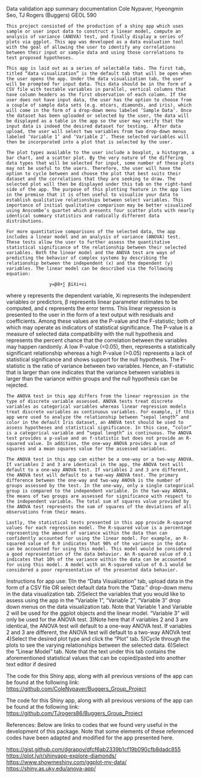 Data validation app summary documentation
Cole Nypaver, Hyeongmin Seo, TJ Rogers (Buggers)
GEOL 590

	This project consisted of the production of a shiny app which uses sample or user input data to construct a linear model, compute an analysis of variance (ANOVA) test, and finally display a series of plots via ggplot. This app was developed as a data evaluation tool with the goal of allowing the user to identify any correlations between their input or sample data and using those correlations to test proposed hypotheses.

	This app is laid out as a series of selectable tabs. The first tab, titled “data visualization” is the default tab that will be open when the user opens the app. Under the data visualization tab, the user will be prompted for input data. This data should be in the form of a CSV file with testable variables in parallel, vertical columns that have column headers as the first observation of each column. If the user does not have input data, the user has the option to choose from a couple of sample data sets (e.g. mtcars, diamonds, and iris), which will come in the form of a drop-down menu labeled ‘Sample Data’. Once the dataset has been uploaded or selected by the user, the data will be displayed as a table in the app so the user may verify that the input data is indeed the desired dataset for testing.  After data upload, the user will select two variables from two drop-down menus labeled ‘Variable 1’ and ‘Variable 2’. These selected variables will then be incorporated into a plot that is selected by the user.  

	The plot types available to the user include a boxplot, a histogram, a bar chart, and a scatter plot. By the very nature of the differing data types that will be selected for input, some number of these plots may not be useful to the users. Therefore, the user will have the option to cycle between and choose the plot that best suits their dataset and the correlations that they are seeking to draw. The selected plot will then be displayed under this tab on the right-hand side of the app. The purpose of this plotting feature in the app lies in the premise that it is often useful to visualize your data to establish qualitative relationships between select variables. This importance of initial qualitative comparison may be better visualized using Anscombe’s quartet which presents four scatter plots with nearly identical summary statistics and radically different data distributions.

	For more quantitative comparisons of the selected data, the app includes a linear model and an analysis of variance (ANOVA) test. These tests allow the user to further assess the quantitative statistical significance of the relationship between their selected variables. Both the linear model and the ANOVA test are ways of predicting the behavior of complex systems by describing the relationship between the independent (x) and the dependent (y) variables. The linear model can be described via the following equation:

					y=β0+∑ βiXi+ϵi

where y represents the dependent variable, Xi represents the independent variables or predictors, β represents linear parameter estimates to be computed, and ϵ represents the error terms. This linear regression is presented to the user in the form of a text output with residuals and coefficients. Among these values are the P-value and the F-statistic; both of which may operate as indicators of statistical significance. The P-value is a measure of selected data compatibility with the null hypothesis and represents the percent chance that the correlation between the variables may happen randomly. A low P-value (<0.05), then, represents a statistically significant relationship whereas a high P-value (>0.05) represents a lack of statistical significance and shows support for the null hypothesis. The F-statistic is the ratio of variance between two variables. Hence, an F-statistic that is larger than one indicates that the variance between variables is larger than the variance within groups and the null hypothesis can be rejected.

	The ANOVA test in this app differs from the linear regression in the type of discrete variable assessed. ANOVA tests treat discrete variables as categorical variables whereas linear regression models treat discrete variables as continuous variables. For example, if this app were used to analyze the relationship between “sepal length” and color in the default Iris dataset, an ANOVA test should be used to assess hypotheses and statistical significance. In this case, “color” is a categorical variable and “sepal length” is continuous. The ANOVA test provides a p-value and an f-statistic but does not provide an R-squared value. In addition, the one-way ANOVA provides a sum of squares and a mean squares value for the assessed variables.

	The ANOVA test in this app can either be a one-way or a two-way ANOVA. If variables 2 and 3 are identical in the app, the ANOVA test will default to a one-way ANOVA test. If variables 2 and 3 are different, the ANOVA test will default to a two-way ANOVA test. The primary difference between the one-way and two-way ANOVA is the number of groups assessed by the test. In the one-way, only a single categorical group is compared to the independent variable. In the two-way ANOVA, the means of two groups are assessed for significance with respect to the independent variable. The total sum of squares value provided by the ANOVA test represents the sum of squares of the deviations of all observations from their means. 

	Lastly, the statistical tests presented in this app provide R-squared values for each regression model. The R-squared value is a percentage representing the amount of variance within the data than can confidently accounted for using the linear model. For example, an R-squared value of 0.9 indicates that 90% of the variance in the data can be accounted for using this model. This model would be considered a good representation of the data behavior. An R-squared value of 0.1 indicates that 10% of the variance within the data can be accounted for using this model. A model with an R-squared value of 0.1 would be considered a poor representation of the presented data behavior.
  
Instructions for app use:
	1)In the “Data Visualization” tab, upload data in the form of a CSV file OR select 				default data from the “Data:” drop-down menu in the data visualization tab.
	2)Select the variables that you would like to assess using the app in the “Variable 				1”, “Variable 2”, “Variable 3” drop down menus on the data visualization tab. 				Note that Variable 1 and Variable 2 will be used for the ggplot objects and the 			linear model. “Variable 3” will only be used for the ANOVA test.
	3)Note here that if variables 2 and 3 are identical, the ANOVA test will default to a 				one-way ANOVA test. If variables 2 and 3 are different, the ANOVA test will 		default to a two-way ANOVA test
	4)Select the desired plot type and click the “Plot” tab.
	5)Cycle through the plots to see the varying relationships between the selected 				data.
	6)Select the “Linear Model” tab. Note that the text under this tab contains the 				aforementioned statistical values that can be copied/pasted into another text 				editor if desired

The code for this Shiny app, along with all previous versions of the app can be found at the following link: https://github.com/ColeNypaver/Buggers_Group_Project


The code for this Shiny app, along with all previous versions of the app can be found at the following link: https://github.com/TJrogers86/Buggers_Group_Project

References:
Below are links to codes that we found very useful in the development of this package. Note that some elements of these referenced codes have been adapted and modified for the app presented here.

https://gist.github.com/dgrapov/dfcf6ab2339b1cf19b090cfb8dadc855
https://plot.ly/r/shinyapp-explore-diamonds/
https://www.showmeshiny.com/ggplot-my-data/
https://shiny.as.uky.edu/anova-app/
